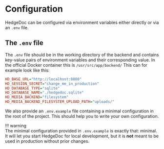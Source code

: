 # Configuration

HedgeDoc can be configured via environment variables either directly or via an `.env` file.

## The `.env` file

The `.env` file should be in the working directory of the backend and contains key-value pairs of
environment variables and their corresponding value.
In the official Docker container this is `/usr/src/app/backend/`
This can for example look like this:

<!-- markdownlint-disable proper-names -->
```ini
HD_BASE_URL="http://localhost:8080"
HD_SESSION_SECRET="change_me_in_production"
HD_DATABASE_TYPE="sqlite"
HD_DATABASE_NAME="./hedgedoc.sqlite"
HD_MEDIA_BACKEND="filesystem"
HD_MEDIA_BACKEND_FILESYSTEM_UPLOAD_PATH="uploads/"
```
<!-- markdownlint-enable proper-names -->

We also provide an `.env.example` file containing a minimal configuration
in the root of the project. This should help you to write your own configuration.

!!! warning  
    The minimal configuration provided in `.env.example` is exactly that: minimal.  
    It will let you start HedgeDoc for local development,
    but it is **not** meant to be used in production without prior changes.
